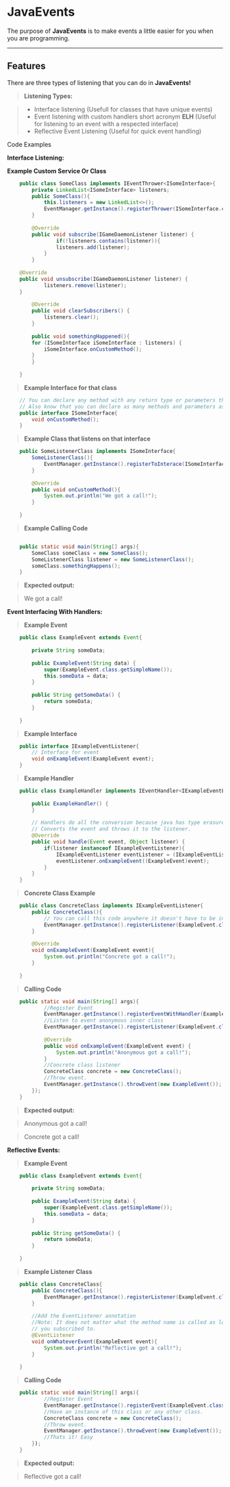 JavaEvents
===================


The purpose of  **JavaEvents** is to make events a little easier for you when you are programming.

----------


Features
-------------

There are three types of listening that you can do in **JavaEvents!**

> **Listening Types:**

> - Interface listening (Usefull for classes that have unique events)
> - Event listening with custom handlers short acronym **ELH** (Useful for listening to an event with a respected interface)
> - Reflective Event Listening (Useful for quick event handling)

Code Examples

**Interface Listening:**

**Example Custom Service Or Class**

```java
    public class SomeClass implements IEventThrower<ISomeInterface>{
        private LinkedList<ISomeInterface> listeners;
        public SomeClass(){
            this.listeners = new LinkedList<>();
            EventManager.getInstance().registerThrower(ISomeInterface.class, this);
        }
	
        @Override
	    public void subscribe(IGameDaemonListener listener) {
    	        if(!listeners.contains(listener)){
    		    listeners.add(listener);
    		}	
	    }
	    
	@Override
	public void unsubscribe(IGameDaemonListener listener) {
    	    listeners.remove(listener);	
	}
	
    	@Override
    	public void clearSubscribers() {
    	    listeners.clear();
    	}
        
        public void somethingHappened(){
	    for (ISomeInterface iSomeInterface : listeners) {
	        iSomeInterface.onCustomMethod();
	    }
        }
        
    }
```
> **Example Interface for that class**
```java
    // You can declare any method with any return type or parameters this is just an example.
    // Also know that you can declare as many methods and parameters as you see fit.
    public interface ISomeInterface{
        void onCustomMethod();
    }
```
> **Example Class that listens on that interface**
```java
    public SomeListenerClass implements ISomeInterface{
        SomeListenerClass(){
            EventManager.getInstance().registerToInterace(ISomeInterface.class,this);
        }
        
        @Override
        public void onCustomMethod(){
            System.out.println("We got a call!");
        }
        
    }
```
> **Example Calling Code**
```java

    public static void main(String[] args){ 
        SomeClass someClass = new SomeClass(); 
        SomeListenerClass listener = new SomeListenerClass(); 
        someClass.somethingHappens(); 
    } 
```
> **Expected output:**

>  We got a call!

**Event Interfacing With Handlers:**

> **Example Event**
```java
    public class ExampleEvent extends Event{
    
    	private String someData;
    	
    	public ExampleEvent(String data) {
    		super(ExampleEvent.class.getSimpleName());
    		this.someData = data;
    	}
    
    	public String getSomeData() {
    		return someData;
    	}
    	
    }
```
> **Example Interface**
```java
    public interface IExampleEventListener{
        // Interface for event
        void onExampleEvent(ExampleEvent event);
    }
```
> **Example Handler**
```java
    public class ExampleHandler implements IEventHandler<IExampleEventListener>{
    
    	public ExampleHandler() {
    	}
    
    	// Handlers do all the conversion because java has type erasure :(
    	// Converts the event and throws it to the listener.
    	@Override
    	public void handle(Event event, Object listener) {
    		if(listener instanceof IExampleEventListener){
    			IExampleEventListener eventListener = (IExampleEventListener) listener;
    			eventListener.onExampleEvent((ExampleEvent)event);	
    		}
    	}
    }
```
> **Concrete Class Example**
```java
    public class ConcreteClass implements IExampleEventListener{
        public ConcreteClass(){
            // You can call this code anywhere it doesn't have to be in the class itself though its preferred.
            EventManager.getInstance().registerListener(ExampleEvent.class, this);
        }
        
        @Override
        void onExampleEvent(ExampleEvent event){
            System.out.println("Concrete got a call!");
        }
        
    }
```
> **Calling Code**
```java
    public static void main(String[] args){
            //Register Event
            EventManager.getInstance().registerEventWithHandler(ExampleEvent.class, new ExampleHandler());
            //Listen to event anonymous inner class
            EventManager.getInstance().registerListener(ExampleEvent.class, new IExampleEventListener() {
			
			@Override
			public void onExampleEvent(ExampleEvent event) {
				System.out.println("Anonymous got a call!");
			}
			//Concrete class listener
			ConcreteClass concrete = new ConcreteClass();
			//Throw event.
			EventManager.getInstance().throwEvent(new ExampleEvent());
		}); 
    }
```

> **Expected output:**

> Anonymous got a call!

> Concrete got a call!

**Reflective Events:**

> **Example Event**
```java
    public class ExampleEvent extends Event{
    
    	private String someData;
    	
    	public ExampleEvent(String data) {
    		super(ExampleEvent.class.getSimpleName());
    		this.someData = data;
    	}
    
    	public String getSomeData() {
    		return someData;
    	}
    	
    }
```
> **Example Listener Class**
```java
    public class ConcreteClass{
        public ConcreteClass(){
            EventManager.getInstance().registerListener(ExampleEvent.class, this);
        }
        
        //Add the EventListener annotation
        //Note: It does not matter what the method name is called as long as the first parameter matches the event
        // you subscribed to.
        @EventListener
        void onWhateverEvent(ExampleEvent event){
            System.out.println("Reflective got a call!");
        }
        
    }
```
> **Calling Code**
```java
    public static void main(String[] args){
            //Register Event
            EventManager.getInstance().registerEvent(ExampleEvent.class);
            //Have an instance of this class or any other class.
			ConcreteClass concrete = new ConcreteClass();
			//Throw event.
			EventManager.getInstance().throwEvent(new ExampleEvent());
			//Thats it! Easy
		}); 
    }
```

> **Expected output:**

> Reflective got a call!


